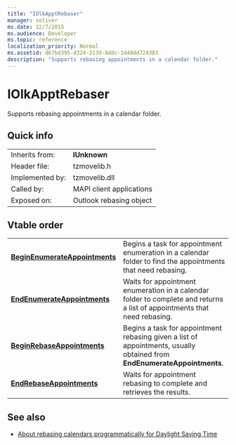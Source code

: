 ```yaml
---
title: "IOlkApptRebaser"
manager: soliver
ms.date: 12/7/2015
ms.audience: Developer
ms.topic: reference
localization_priority: Normal
ms.assetid: d67bd395-d324-217d-8ddc-1d48dd724383
description: "Supports rebasing appointments in a calendar folder."
---
```


# IOlkApptRebaser

Supports rebasing appointments in a calendar folder.
  
## Quick info

|||
|:-----|:-----|
|Inherits from:  <br/> |**IUnknown** <br/> |
|Header file:  <br/> |tzmovelib.h  <br/> |
|Implemented by:  <br/> |tzmovelib.dll  <br/> |
|Called by:  <br/> |MAPI client applications  <br/> |
|Exposed on:  <br/> |Outlook rebasing object  <br/> |
   
## Vtable order

|||
|:-----|:-----|
|**[BeginEnumerateAppointments](iolkapptrebaser-beginenumerateappointments.md)** <br/> |Begins a task for appointment enumeration in a calendar folder to find the appointments that need rebasing.  <br/> |
|**[EndEnumerateAppointments](iolkapptrebaser-endenumerateappointments.md)** <br/> |Waits for appointment enumeration in a calendar folder to complete and returns a list of appointments that need rebasing.  <br/> |
|**[BeginRebaseAppointments](iolkapptrebaser-beginrebaseappointments.md)** <br/> |Begins a task for appointment rebasing given a list of appointments, usually obtained from **EndEnumerateAppointments**.  <br/> |
|**[EndRebaseAppointments](iolkapptrebaser-endrebaseappointments.md)** <br/> |Waits for appointment rebasing to complete and retrieves the results.  <br/> |
   
## See also

- [About rebasing calendars programmatically for Daylight Saving Time](about-rebasing-calendars-programmatically-for-daylight-saving-time.md)

